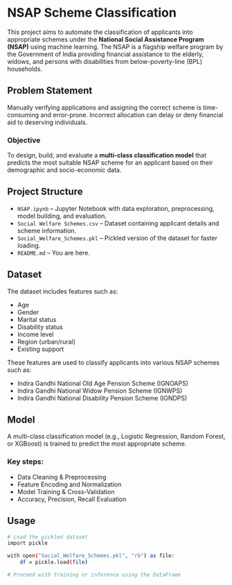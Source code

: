 # NSAP Scheme Classification

This project aims to automate the classification of applicants into appropriate schemes under the **National Social Assistance Program (NSAP)** using machine learning. The NSAP is a flagship welfare program by the Government of India providing financial assistance to the elderly, widows, and persons with disabilities from below-poverty-line (BPL) households.

## Problem Statement

Manually verifying applications and assigning the correct scheme is time-consuming and error-prone. Incorrect allocation can delay or deny financial aid to deserving individuals.

### Objective

To design, build, and evaluate a **multi-class classification model** that predicts the most suitable NSAP scheme for an applicant based on their demographic and socio-economic data.

## Project Structure

- `NSAP.ipynb` – Jupyter Notebook with data exploration, preprocessing, model building, and evaluation.
- `Social Welfare Schemes.csv` – Dataset containing applicant details and scheme information.
- `Social_Welfare_Schemes.pkl` – Pickled version of the dataset for faster loading.
- `README.md` – You are here.

## Dataset

The dataset includes features such as:
- Age
- Gender
- Marital status
- Disability status
- Income level
- Region (urban/rural)
- Existing support

These features are used to classify applicants into various NSAP schemes such as:
- Indira Gandhi National Old Age Pension Scheme (IGNOAPS)
- Indira Gandhi National Widow Pension Scheme (IGNWPS)
- Indira Gandhi National Disability Pension Scheme (IGNDPS)

## Model

A multi-class classification model (e.g., Logistic Regression, Random Forest, or XGBoost) is trained to predict the most appropriate scheme.

### Key steps:
- Data Cleaning & Preprocessing
- Feature Encoding and Normalization
- Model Training & Cross-Validation
- Accuracy, Precision, Recall Evaluation

##  Usage

```bash
# Load the pickled dataset
import pickle

with open("Social_Welfare_Schemes.pkl", "rb") as file:
    df = pickle.load(file)

# Proceed with training or inference using the DataFrame
